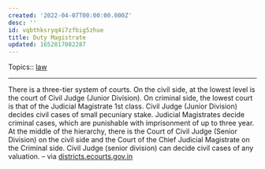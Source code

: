 ```yaml
---
created: '2022-04-07T00:00:00.000Z'
desc: ''
id: vqbthksryq4i7zfbig5zhue
title: Duty Magistrate
updated: 1652817082287
---
```

   
Topics::  [law](../topics/law.md)   
   
   
---   
   
 There is a three-tier system of courts. On the civil side, at the lowest level is the court of Civil Judge (Junior Division). On criminal side, the lowest court is that of the Judicial Magistrate 1st class. Civil Judge (Junior Division) decides civil cases of small pecuniary stake. Judicial Magistrates decide criminal cases, which are punishable with imprisonment of up to three year. At the middle of the hierarchy, there is the Court of Civil Judge (Senior Division) on the civil side and the Court of the Chief Judicial Magistrate on the Criminal side. Civil Judge (senior division) can decide civil cases of any valuation. – via [districts.ecourts.gov.in](https://districts.ecourts.gov.in/node/149621)
